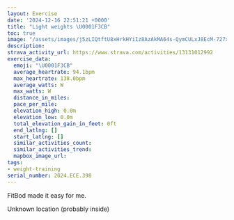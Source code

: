 ```yaml
---
layout: Exercise
date: '2024-12-16 22:51:21 +0000'
title: "Light weights \U0001F3CB️"
toc: true
image: "/assets/images/j5zLIQtftU8xHrkHYiIz8AzAkMA64s-QymCULxJ8EcM-727x2048.jpg.jpeg"
description:
strava_activity_url: https://www.strava.com/activities/13131012992
exercise_data:
  emoji: "\U0001F3CB️"
  average_heartrate: 94.1bpm
  max_heartrate: 138.0bpm
  average_watts: W
  max_watts: W
  distance_in_miles:
  pace_per_mile:
  elevation_high: 0.0m
  elevation_low: 0.0m
  total_elevation_gain_in_feet: 0ft
  end_latlng: []
  start_latlng: []
  similar_activities_count:
  similar_activities_trend:
  mapbox_image_url:
tags:
- weight-training
serial_number: 2024.ECE.398
---
```

FitBod made it easy for me.

Unknown location (probably inside)
